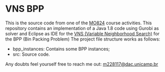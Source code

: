 # VNS BPP

This is the source code from one of the [MO824](https://www.dac.unicamp.br/portal/caderno-de-horarios/2019/1/S/P/IC/MO824) course activities. 
This repository contains an implementation of a Java 1.8 code using Gurobi as solver and Eclipse as IDE for the [VNS (Variable Neighborhood Search)](https://doi.org/10.1016/S0305-0548(97)00031-2) for the BPP (Bin Packing Problem)
The project file structure works as follows:

* bpp_instances: Contains some BPP instances;
* src: Source code.

Any doubts feel yourself free to reach me out: m228117@dac.unicamp.br
